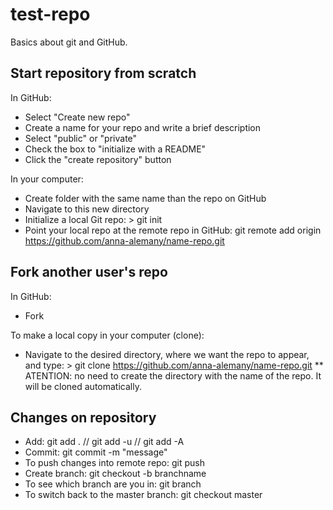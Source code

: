 # test-repo
Basics about git and GitHub.

## Start repository from scratch
In GitHub:
* Select "Create new repo"
* Create a name for your repo and write a brief description
* Select "public" or "private"
* Check the box to "initialize with a README"
* Click the "create repository" button

In your computer:
* Create folder with the same name than the repo on GitHub
* Navigate to this new directory
* Initialize a local Git repo: > git init
* Point your local repo at the remote repo in GitHub: git remote add origin https://github.com/anna-alemany/name-repo.git

## Fork another user's repo
In GitHub:
* Fork

To make a local copy in your computer (clone):
* Navigate to the desired directory, where we want the repo to appear, and type: > git clone https://github.com/anna-alemany/name-repo.git
** ATENTION: no need to create the directory with the name of the repo. It will be cloned automatically.

## Changes on repository
* Add: git add . // git add -u // git add -A
* Commit: git commit -m "message"
* To push changes into remote repo: git push
* Create branch: git checkout -b branchname
* To see which branch are you in: git branch
* To switch back to the master branch: git checkout master
